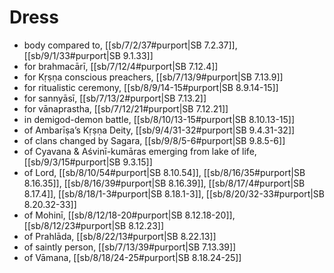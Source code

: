 # Dress

* body compared to, [[sb/7/2/37#purport|SB 7.2.37]], [[sb/9/1/33#purport|SB 9.1.33]]
* for brahmacārī, [[sb/7/12/4#purport|SB 7.12.4]]
* for Kṛṣṇa conscious preachers, [[sb/7/13/9#purport|SB 7.13.9]]
* for ritualistic ceremony, [[sb/8/9/14-15#purport|SB 8.9.14-15]]
* for sannyāsī, [[sb/7/13/2#purport|SB 7.13.2]]
* for vānaprastha, [[sb/7/12/21#purport|SB 7.12.21]]
* in demigod-demon battle, [[sb/8/10/13-15#purport|SB 8.10.13-15]]
* of Ambarīṣa’s Kṛṣṇa Deity, [[sb/9/4/31-32#purport|SB 9.4.31-32]]
* of clans changed by Sagara, [[sb/9/8/5-6#purport|SB 9.8.5-6]]
* of Cyavana & Aśvinī-kumāras emerging from lake of life, [[sb/9/3/15#purport|SB 9.3.15]]
* of Lord, [[sb/8/10/54#purport|SB 8.10.54]], [[sb/8/16/35#purport|SB 8.16.35]], [[sb/8/16/39#purport|SB 8.16.39]], [[sb/8/17/4#purport|SB 8.17.4]], [[sb/8/18/1-3#purport|SB 8.18.1-3]], [[sb/8/20/32-33#purport|SB 8.20.32-33]]
* of Mohinī, [[sb/8/12/18-20#purport|SB 8.12.18-20]], [[sb/8/12/23#purport|SB 8.12.23]]
* of Prahlāda, [[sb/8/22/13#purport|SB 8.22.13]]
* of saintly person, [[sb/7/13/39#purport|SB 7.13.39]]
* of Vāmana, [[sb/8/18/24-25#purport|SB 8.18.24-25]]
